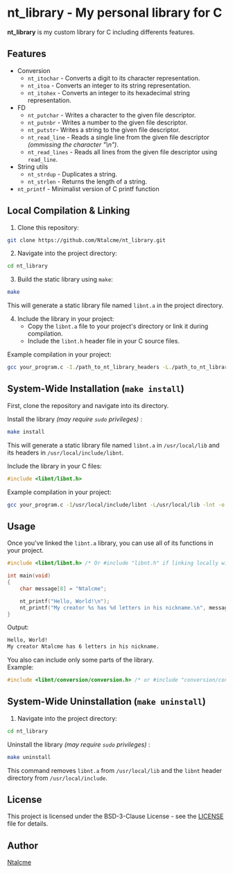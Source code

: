 # nt_library - My personal library for C

**nt_library** is  my custom library for C including differents features.

## Features

- Conversion
    - `nt_itochar` - Converts a digit to its character representation.
    - `nt_itoa` - Converts an integer to its string representation.
    - `nt_itohex` - Converts an integer to its hexadecimal string representation.
- FD
    - `nt_putchar` - Writes a character to the given file descriptor.
    - `nt_putnbr` - Writes a number to the given file descriptor.
    - `nt_putstr`- Writes a string to the given file descriptor.
    - `nt_read_line` - Reads a single line from the given file descriptor *(ommissing the character "\n")*.
    - `nt_read_lines` - Reads all lines from the given file descriptor using `read_line`.
- String utils
    - `nt_strdup` - Duplicates a string.
    - `nt_strlen` - Returns the length of a string.
- `nt_printf` - Minimalist version of C printf function

## Local Compilation & Linking

1. Clone this repository:
```bash
git clone https://github.com/Ntalcme/nt_library.git
```

2. Navigate into the project directory:
```bash
cd nt_library
```

3. Build the static library using `make`:
```bash
make
```
This will generate a static library file named `libnt.a` in the project directory.

4. Include the library in your project:
    - Copy the `libnt.a` file to your project's directory or link it during compilation.
    - Include the `libnt.h` header file in your C source files.  

Example compilation in your project:
```bash
gcc your_program.c -I./path_to_nt_library_headers -L./path_to_nt_library_binary -lnt -o your_program
```

## System-Wide Installation (`make install`)
First, clone the repository and navigate into its directory. 

Install the library *(may require `sudo` privileges)* :
```bash
make install
```
This will generate a static library file named `libnt.a` in `/usr/local/lib` and its headers in `/usr/local/include/libnt`.  

Include the library in your C files:
```C
#include <libnt/libnt.h>
```
Example compilation in your project:
```bash
gcc your_program.c -I/usr/local/include/libnt -L/usr/local/lib -lnt -o your_program
```

## Usage
Once you've linked the `libnt.a` library, you can use all of its functions in your project.  
```C
#include <libnt/libnt.h> /* Or #include "libnt.h" if linking locally without system install */

int main(void)
{
    char message[8] = "Ntalcme";

    nt_printf("Hello, World!\n");
    nt_printf("My creator %s has %d letters in his nickname.\n", message, nt_strlen(message));
}
```
Output:
```bash
Hello, World!
My creator Ntalcme has 6 letters in his nickname.
```

You also can include only some parts of the library.  
Example:
```C
#include <libnt/conversion/conversion.h> /* or #include "conversion/conversion.h" if you don't install locally */
```

## System-Wide Uninstallation (`make uninstall`)

1. Navigate into the project directory:
```bash
cd nt_library
```

Uninstall the library *(may require `sudo` privileges)* :
```bash
make uninstall
```
This command removes `libnt.a` from `/usr/local/lib` and the `libnt` header directory from `/usr/local/include`.

## License

This project is licensed under the BSD-3-Clause License - see the [LICENSE](./LICENSE) file for details.

## Author
[Ntalcme](https://github.com/Ntalcme)
